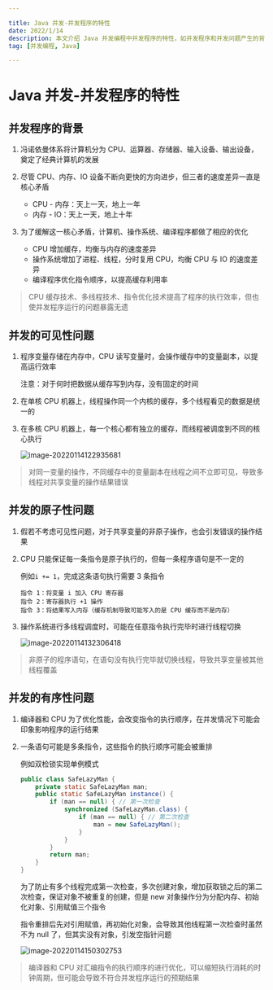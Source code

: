 ```yaml
---

title: Java 并发-并发程序的特性
date: 2022/1/14
description: 本文介绍 Java 并发编程中并发程序的特性，如并发程序和并发问题产生的背景，以及什么是并发的可见性、原子性、有序性问题
tag: [并发编程, Java]

---
```


# Java 并发-并发程序的特性

## 并发程序的背景

1. 冯诺依曼体系将计算机分为 CPU、运算器、存储器、输入设备、输出设备，奠定了经典计算机的发展
2. 尽管 CPU、内存、IO 设备不断向更快的方向进步，但三者的速度差异一直是核心矛盾
   - CPU - 内存：天上一天，地上一年
   - 内存 - IO：天上一天，地上十年

3. 为了缓解这一核心矛盾，计算机、操作系统、编译程序都做了相应的优化
   - CPU 增加缓存，均衡与内存的速度差异
   - 操作系统增加了进程、线程，分时复用 CPU，均衡 CPU 与 IO 的速度差异
   - 编译程序优化指令顺序，以提高缓存利用率

> CPU 缓存技术、多线程技术、指令优化技术提高了程序的执行效率，但也使并发程序运行的问题暴露无遗

## 并发的可见性问题

1. 程序变量存储在内存中，CPU 读写变量时，会操作缓存中的变量副本，以提高运行效率

   注意：对于何时把数据从缓存写到内存，没有固定的时间

2. 在单核 CPU 机器上，线程操作同一个内核的缓存，多个线程看见的数据是统一的

3. 在多核 CPU 机器上，每一个核心都有独立的缓存，而线程被调度到不同的核心执行

   ![image-20220114122935681](https://pic-bed.cadeli.top/2022/01/20220114122938336.png)

> 对同一变量的操作，不同缓存中的变量副本在线程之间不立即可见，导致多线程对共享变量的操作结果错误

## 并发的原子性问题

1. 假若不考虑可见性问题，对于共享变量的非原子操作，也会引发错误的操作结果

2. CPU 只能保证每一条指令是原子执行的，但每一条程序语句是不一定的

   例如`i += 1`，完成这条语句执行需要 3 条指令

   ```
   指令 1：将变量 i 加入 CPU 寄存器
   指令 2：寄存器执行 +1 操作
   指令 3：将结果写入内存（缓存机制导致可能写入的是 CPU 缓存而不是内存）
   ```

3. 操作系统进行多线程调度时，可能在任意指令执行完毕时进行线程切换

   ![image-20220114132306418](https://pic-bed.cadeli.top/2022/01/20220114132308422.png)

> 非原子的程序语句，在语句没有执行完毕就切换线程，导致共享变量被其他线程覆盖

## 并发的有序性问题

1. 编译器和 CPU 为了优化性能，会改变指令的执行顺序，在并发情况下可能会印象影响程序的运行结果

2. 一条语句可能是多条指令，这些指令的执行顺序可能会被重排

   例如双检锁实现单例模式

   ```java
   public class SafeLazyMan {
       private static SafeLazyMan man;    
       public static SafeLazyMan instance() {
           if (man == null) { // 第一次检查
               synchronized (SafeLazyMan.class) {
                   if (man == null) { // 第二次检查
                       man = new SafeLazyMan();
                   }
               }
           }
           return man;
       }
   }
   ```

   为了防止有多个线程完成第一次检查，多次创建对象，增加获取锁之后的第二次检查，保证对象不被重复的创建，但是 new 对象操作分为分配内存、初始化对象、引用赋值三个指令

   指令重排后先对引用赋值，再初始化对象，会导致其他线程第一次检查时虽然不为 null 了，但其实没有对象，引发空指针问题

   ![image-20220114150302753](https://pic-bed.cadeli.top/2022/01/20220114150304897.png)

> 编译器和 CPU 对汇编指令的执行顺序的进行优化，可以缩短执行消耗的时钟周期，但可能会导致不符合并发程序运行的预期结果
